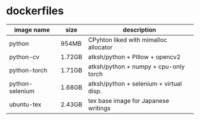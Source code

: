 # dockerfiles

| image name      | size   | description                              |
| --------------- | ------ | ---------------------------------------- |
| python          | 954MB  | CPyhton liked with mimalloc allocator    |
| python-cv       | 1.72GB | atksh/python + PIllow + opencv2          |
| python-torch    | 1.71GB | atksh/python + numpy + cpu-only torch    |
| python-selenium | 1.68GB | atksh/python + selenium + virtual disp.  |
| ubuntu-tex      | 2.43GB | tex base image for Japanese writings     |
